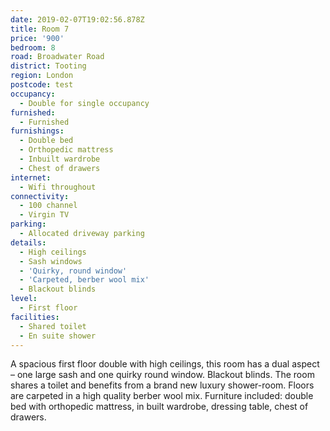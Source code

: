```yaml
---
date: 2019-02-07T19:02:56.878Z
title: Room 7
price: '900'
bedroom: 8
road: Broadwater Road
district: Tooting
region: London
postcode: test
occupancy:
  - Double for single occupancy
furnished:
  - Furnished
furnishings:
  - Double bed
  - Orthopedic mattress
  - Inbuilt wardrobe
  - Chest of drawers
internet:
  - Wifi throughout
connectivity:
  - 100 channel
  - Virgin TV
parking:
  - Allocated driveway parking
details:
  - High ceilings
  - Sash windows
  - 'Quirky, round window'
  - 'Carpeted, berber wool mix'
  - Blackout blinds
level:
  - First floor
facilities:
  - Shared toilet
  - En suite shower
---
```

A spacious first floor double with high ceilings, this room has a dual aspect – one large sash and one quirky round window. Blackout blinds. The room shares a toilet and benefits from a brand new luxury shower-room.  Floors are carpeted in a high quality berber wool mix. Furniture included: double bed with orthopedic mattress, in built wardrobe, dressing table, chest of drawers.
